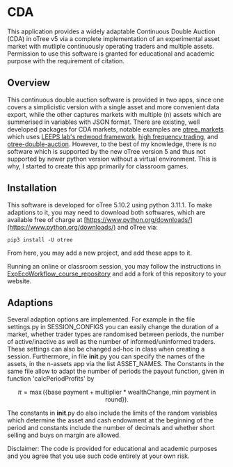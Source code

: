 # CDA
This application provides a widely adaptable Continuous Double Auction (CDA) in oTree v5 via a complete implementation of an experimental asset market with mutliple continuously operating traders and multiple assets. Permission to use this software is granted for educational and academic purpose with the requirement of citation.

## Overview
This continuous double auction software is provided in two apps, since one covers a simplicistic version with a single asset and more convenient data export, while the other captures markets with multiple (n) assets which are summerised in variables with JSON format. 
There are existing, well developed packages for CDA markets, notable examples are [otree_markets](https://github.com/Leeps-Lab/otree_markets) which uses [LEEPS lab's redwood framework](https://github.com/Leeps-Lab/otree-redwood), [high frequency trading](https://github.com/Leeps-Lab/high_frequency_trading/), and [otree-double-auction](https://github.com/IOP-Experiments/otree-double-auction).
However, to the best of my knowledge, there is no software which is supported by the new oTree version 5 and thus not supported by newer python version without a virtual environment. This is why, I started to create this app primarily for classroom games.

## Installation
This software is developed for oTree 5.10.2 using python 3.11.1. To make adaptions to it, you may need to download both softwares, which are available free of charge at [https://www.python.org/downloads/](https://www.python.org/downloads/) and oTree via: 
```
pip3 install -U otree
```
From here, you may add a new project, and add these apps to it.

Running an online or classroom session, you may follow the instructions in [ExpEcoWorkflow_course_repository](https://ploteo.github.io/ExpEcoWorkflow_course_repository/7/oTree_deployment_printout.html) and add a fork of this repository to your website.

## Adaptions
Several adaption options are implemented. For example in the file settings.py in SESSION_CONFIGS you can easily change the duration of a market, whether trader types are randomised between periods, the number of active/inactive as well as the number of informed/uninformed traders. These settings can also be changed ad-hoc in class when creating a session.
Furthermore, in file __init__.py you can specify the names of the assets, in the n-assets app via the list ASSET_NAMES. The Constants in the same file allow to adapt the number of periods the payout function, given in function 'calcPeriodProfits' by

$$
\pi=\max(\{\text{base payment} + \text{multiplier} * \text{wealthChange}, \text{min payment in round}\}).
$$

The constants in __init__.py do also include the limits of the random variables which determine the asset and cash endowment at the beginning of the period and constants include the number of decimals and whether short selling and buys on margin are allowed.


Disclaimer: The code is provided for educational and academic purposes and you agree that you use such code entirely at your own risk.
